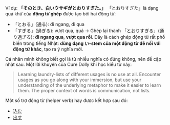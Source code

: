 Ví dụ: **「そのとき、白いウサギがとおりすぎた。」**
「とおりすぎた」là dạng quá khứ của **động từ ghép** được tạo bởi hai động từ:
* 「とおる」(通る): đi ngang, đi qua
* 「すぎる」(過ぎる): vượt qua, quá
→ Ghép lại thành 「とおりすぎる」(通り過ぎる): **đi ngang qua**, **vượt qua rồi**. Đây là cách ghép động từ rất phổ biến trong tiếng Nhật: **dùng dạng い-stem của một động từ để nối với động từ khác**, tạo ra ý nghĩa mới.

Cá nhân mình không biết gọi là từ nhiều nghĩa có đúng không, nên để cập nhật sau. Một lời khuyên của Cure Dolly khi học kiểu từ này:

> Learning laundry-lists of different usages is no use at all. Encounter usages as you go along with your immersion, but use your understanding of the underlying metaphor to make it easier to learn them. The proper context of words is communication, not lists. 

Một số trợ động từ (helper verb) hay được kết hợp sau đó:
- [込む](込む.md)
- [出す](出す.md)

